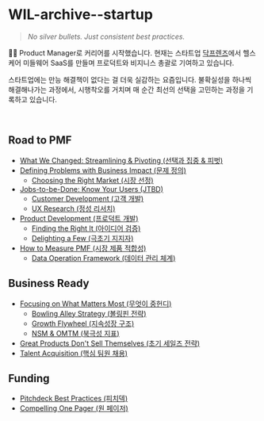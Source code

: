 # WIL-archive--startup
> _No silver bullets. Just consistent best practices._

👋🏻 Product Manager로 커리어를 시작했습니다. 현재는 스타트업 [닥프렌즈](https://doctalk.co.kr/)에서 헬스케어 미들웨어 SaaS를 만들며 프로덕트와 비지니스 총괄로 기여하고 있습니다.

스타트업에는 만능 해결책이 없다는 걸 더욱 실감하는 요즘입니다. 불확실성을 하나씩 해결해나가는 과정에서, 시행착오를 거치며 매 순간 최선의 선택을 고민하는 과정을 기록하고 있습니다.

<br>



## Road to PMF

- [What We Changed: Streamlining & Pivoting (선택과 집중 & 피벗)](https://github.com/jacenam/WIL-archive--startup/blob/main/road-to-pmf/what-we-changed.md) 
- [Defining Problems with Business Impact (문제 정의)](https://github.com/jacenam/WIL-archive--startup/blob/main/road-to-pmf/defining-problems-with-business-impact.md)
    - [Choosing the Right Market (시장 선정)](https://github.com/jacenam/WIL-archive--startup/blob/main/road-to-pmf/choosing-the-right-market.md)
- [Jobs-to-be-Done: Know Your Users (JTBD)](https://github.com/jacenam/WIL-archive--startup/blob/main/road-to-pmf/jtbd-know-your-users.md)
    - [Customer Development (고객 개발)](https://github.com/jacenam/WIL-archive--startup/blob/main/road-to-pmf/customer-development.md)
    - [UX Research (정성 리서치)](https://github.com/jacenam/WIL-archive--startup/blob/main/road-to-pmf/ux-research.md)
- [Product Development (프로덕트 개발)](https://github.com/jacenam/WIL-archive--startup/blob/main/road-to-pmf/product-development.md)
    - [Finding the Right It (아이디어 검증)](https://github.com/jacenam/WIL-archive--startup/blob/main/road-to-pmf/finding-the-right-it.md)
    - [Delighting a Few (극초기 지지자)](https://github.com/jacenam/WIL-archive--startup/blob/main/road-to-pmf/delighting-a-few.md)
- [How to Measure PMF (시장 제품 적합성)](https://github.com/jacenam/WIL-archive--startup/blob/main/road-to-pmf/how-to-measure-pmf.md)
    - [Data Operation Framework (데이터 관리 체계)](https://github.com/jacenam/WIL-archive--startup/blob/main/road-to-pmf/data-operation-framework.md)

## Business Ready

- [Focusing on What Matters Most (무엇이 중헌디)](https://github.com/jacenam/WIL-archive--startup/blob/main/business-ready/focusing-on-what-matters-most.md)
    - [Bowling Alley Strategy (볼링핀 전략)](https://github.com/jacenam/WIL-archive--startup/blob/main/funding/pitchdeck-best-practices.md)
    - [Growth Flywheel (지속성장 구조)](https://github.com/jacenam/WIL-archive--startup/blob/main/business-ready/growth-flywheel.md)
    - [NSM & OMTM (북극성 지표)](https://github.com/jacenam/WIL-archive--startup/blob/main/business-ready/nsm-omtm.md)
- [Great Products Don't Sell Themselves (초기 세일즈 전략)](https://github.com/jacenam/WIL-archive--startup/blob/main/business-ready/great-products-don't-sell-themselves.md)
- [Talent Acquisition (핵심 팀원 채용)](https://github.com/jacenam/WIL-archive--startup/blob/main/business-ready/talent-acquisition.md)

## Funding

- [Pitchdeck Best Practices (피치덱)](https://github.com/jacenam/WIL-archive--startup/blob/main/funding/pitchdeck-best-practices.md)
- [Compelling One Pager (원 페이저)](https://github.com/jacenam/WIL-archive--startup/blob/main/funding/compelling-one-pager.md)
